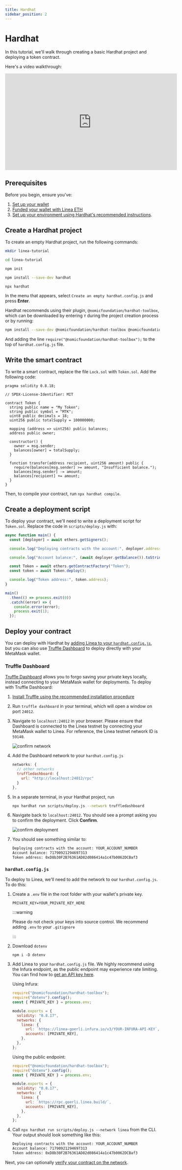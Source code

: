 ```yaml
---
title: Hardhat
sidebar_position: 2
---
```


# Hardhat

In this tutorial, we'll walk through creating a basic Hardhat project and deploying a token contract.

Here's a video walkthrough:

<iframe width="560" height="315" src="https://www.youtube.com/embed/cZ4F2uDBl_A" title="YouTube video player" frameborder="0" allow="accelerometer; autoplay; clipboard-write; encrypted-media; gyroscope; picture-in-picture; web-share" allowfullscreen></iframe>

## Prerequisites

<!--markdown-link-check-enable -->

Before you begin, ensure you've:

1. [Set up your wallet](../../../use-linea/set-up-your-wallet.mdx)
1. [Funded your wallet with Linea ETH](../../../use-linea/fund.md#get-test-eth-on-linea)
1. [Set up your environment using Hardhat's recommended instructions](https://hardhat.org/tutorial/setting-up-the-environment#2.-setting-up-the-environment).

## Create a Hardhat project

To create an empty Hardhat project, run the following commands:

```bash
mkdir linea-tutorial
```

```bash
cd linea-tutorial
```

```bash
npm init
```

```bash
npm install --save-dev hardhat
```

```bash
npx hardhat
```

In the menu that appears, select `Create an empty hardhat.config.js` and press **Enter**.

Hardhat recommends using their plugin, `@nomicfoundation/hardhat-toolbox`, which can be downloaded by entering `Y` during the project creation process or by running:

```bash
npm install --save-dev @nomicfoundation/hardhat-toolbox @nomicfoundation/hardhat-network-helpers @nomicfoundation/hardhat-chai-matchers @nomiclabs/hardhat-ethers @nomiclabs/hardhat-etherscan chai ethers hardhat-gas-reporter solidity-coverage @typechain/hardhat typechain @typechain/ethers-v5 @ethersproject/abi @ethersproject/providers
```

And adding the line `require("@nomicfoundation/hardhat-toolbox");` to the top of `hardhat.config.js` file.

## Write the smart contract

To write a smart contract, replace the file `Lock.sol` with `Token.sol`. Add the following code:

```sol
pragma solidity 0.8.18;

// SPDX-License-Identifier: MIT

contract Token {
  string public name = "My Token";
  string public symbol = "MTK";
  uint8 public decimals = 18;
  uint256 public totalSupply = 100000000;

  mapping (address => uint256) public balances;
  address public owner;

  constructor() {
    owner = msg.sender;
    balances[owner] = totalSupply;
  }

  function transfer(address recipient, uint256 amount) public {
    require(balances[msg.sender] >= amount, "Insufficient balance.");
    balances[msg.sender] -= amount;
    balances[recipient] += amount;
  }
}
```

Then, to compile your contract, run `npx hardhat compile`.

## Create a deployment script

To deploy your contract, we'll need to write a deployment script for `Token.sol`. Replace the code in `scripts/deploy.js` with:

```javascript
async function main() {
  const [deployer] = await ethers.getSigners();

  console.log("Deploying contracts with the account:", deployer.address);

  console.log("Account balance:", (await deployer.getBalance()).toString());

  const Token = await ethers.getContractFactory("Token");
  const token = await Token.deploy();

  console.log("Token address:", token.address);
}

main()
  .then(() => process.exit(0))
  .catch((error) => {
    console.error(error);
    process.exit(1);
  });
```

## Deploy your contract

You can deploy with Hardhat by [adding Linea to your `hardhat.config.js`](#hardhatconfigjs), but you can also use [Truffle Dashboard](#truffle-dashboard) to deploy directly with your MetaMask wallet.

### Truffle Dashboard

[Truffle Dashboard](https://trufflesuite.com/docs/truffle/how-to/use-the-truffle-dashboard/) allows you to forgo saving your private keys locally, instead connecting to your MetaMask wallet for deployments. To deploy with Truffle Dashboard:

1. [Install Truffle using the recommended installation procedure](https://trufflesuite.com/docs/truffle/how-to/install/)
1. Run `truffle dashboard` in your terminal, which will open a window on port `24012`.
1. Navigate to `localhost:24012` in your browser. Please ensure that Dashboard is connected to the Linea testnet by connecting your MetaMask wallet to Linea. For reference, the Linea testnet network ID is `59140`.

   ![confirm network](../../../assets/dashboard_network.png)

1. Add the Dashboard network to your `hardhat.config.js`

   ```javascript
   networks: {
     // other networks
     truffledashboard: {
       url: "http://localhost:24012/rpc"
     }
   },
   ```

1. In a separate terminal, in your Hardhat project, run

   ```bash
   npx hardhat run scripts/deploy.js --network truffledashboard
   ```

1. Navigate back to `localhost:24012`. You should see a prompt asking you to confirm the deployment. Click **Confirm**.

   ![confirm deployment](../../../assets/dashboard_deploy.png)

1. You should see something similar to:

   ```bash
   Deploying contracts with the account: YOUR_ACCOUNT_NUMBER
   Account balance: 71790921294697313
   Token address: 0xD8b30F2B76361AD82d086414a1c47b0062DCBaf3
   ```

### `hardhat.config.js`

To deploy to Linea, we'll need to add the network to our `hardhat.config.js`. To do this:

1. Create a `.env` file in the root folder with your wallet's private key.

   ```
   PRIVATE_KEY=YOUR_PRIVATE_KEY_HERE
   ```

   :::warning

   Please do not check your keys into source control. We recommend adding `.env` to your `.gitignore`

   :::

1. Download `dotenv`
   ```
   npm i -D dotenv
   ```
1. Add Linea to your `hardhat.config.js` file. We highly recommend using the Infura endpoint, as the public endpoint may experience rate limiting. You can find how to [get an API key here](https://support.linea.build/hc/en-us/articles/15752713253147).

   Using Infura:

   ```javascript
   require("@nomicfoundation/hardhat-toolbox");
   require("dotenv").config();
   const { PRIVATE_KEY } = process.env;

   module.exports = {
     solidity: "0.8.17",
     networks: {
       linea: {
         url: `https://linea-goerli.infura.io/v3/YOUR-INFURA-API-KEY`,
         accounts: [PRIVATE_KEY],
       },
     },
   };
   ```

   Using the public endpoint:

   ```javascript
   require("@nomicfoundation/hardhat-toolbox");
   require("dotenv").config();
   const { PRIVATE_KEY } = process.env;

   module.exports = {
     solidity: "0.8.17",
     networks: {
       linea: {
         url: `https://rpc.goerli.linea.build/`,
         accounts: [PRIVATE_KEY],
       },
     },
   };
   ```

1. Call `npx hardhat run scripts/deploy.js --network linea` from the CLI. Your output should look something like this:
   ```bash
   Deploying contracts with the account: YOUR_ACCOUNT_NUMBER
   Account balance: 71790921294697313
   Token address: 0xD8b30F2B76361AD82d086414a1c47b0062DCBaf3
   ```

Next, you can optionally [verify your contract on the network](../verify-smart-contract/hardhat.md).

<!--markdown-link-check-enable -->

